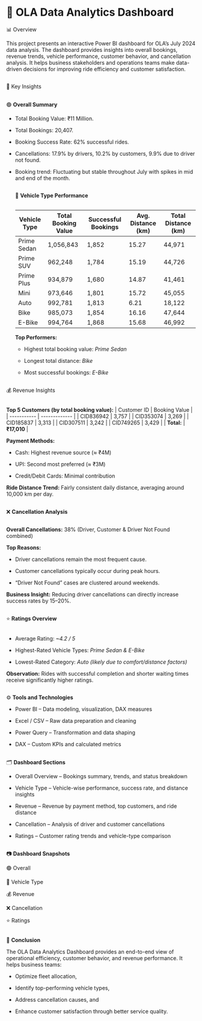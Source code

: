 #  🚖 OLA Data Analytics Dashboard
📊 Overview

This project presents an interactive Power BI dashboard for OLA’s July 2024 data analysis. The dashboard provides insights into overall bookings, revenue trends, vehicle performance, customer behavior, and cancellation analysis. It helps business stakeholders and operations teams make data-driven decisions for improving ride efficiency and customer satisfaction.

##
🧠 Key Insights
##
🟢  **Overall Summary**

- Total Booking Value: ₹11 Million.

- Total Bookings: 20,407.

- Booking Success Rate: 62% successful rides.

- Cancellations: 17.9% by drivers, 10.2% by customers, 9.9% due to driver not found.

- Booking trend: Fluctuating but stable throughout July with spikes in mid and end of the month.

  ##
  🚗 **Vehicle Type Performance**
  ##
  | Vehicle Type | Total Booking Value | Successful Bookings | Avg. Distance (km) | Total Distance (km) |
  | ------------ | ------------------- | ------------------- | ------------------ | ------------------- |
  | Prime Sedan  | 1,056,843           | 1,852               | 15.27              | 44,971              |
  | Prime SUV    | 962,248             | 1,784               | 15.19              | 44,726              |
  | Prime Plus   | 934,879             | 1,680               | 14.87              | 41,461              |
  | Mini         | 973,646             | 1,801               | 15.72              | 45,055              |
  | Auto         | 992,781             | 1,813               | 6.21               | 18,122              |
  | Bike         | 985,073             | 1,854               | 16.16              | 47,644              |
  | E-Bike       | 994,764             | 1,868               | 15.68              | 46,992              |

  **Top Performers:**

  - Highest total booking value: *Prime Sedan*

  - Longest total distance: *Bike*

  - Most successful bookings: *E-Bike*
 
 ##
 💰 Revenue Insights
 ##
  **Top 5 Customers (by total booking value):**
| Customer ID | Booking Value |
| ----------- | ------------- |
| CID836942   | 3,757         |
| CID353074   | 3,269         |
| CID185837   | 3,313         |
| CID307511   | 3,242         |
| CID749265   | 3,429         |
| **Total:**  | **₹17,010**   |

**Payment Methods:**

 - Cash: Highest revenue source (≈ ₹4M)

 - UPI: Second most preferred (≈ ₹3M)

 - Credit/Debit Cards: Minimal contribution

**Ride Distance Trend:** Fairly consistent daily distance, averaging around 10,000 km per day.
##
❌ **Cancellation Analysis**
##
**Overall Cancellations:** 38% (Driver, Customer & Driver Not Found combined)

**Top Reasons:**

  - Driver cancellations remain the most frequent cause.

  - Customer cancellations typically occur during peak hours.

  - “Driver Not Found” cases are clustered around weekends.

**Business Insight:** Reducing driver cancellations can directly increase success rates by 15–20%.

##
⭐  **Ratings Overview**
##
- Average Rating: *~4.2 / 5*

- Highest-Rated Vehicle Types: *Prime Sedan & E-Bike*

- Lowest-Rated Category: *Auto (likely due to comfort/distance factors)*

**Observation:** Rides with successful completion and shorter waiting times receive significantly higher ratings.
##
⚙️ **Tools and Technologies**

   - Power BI – Data modeling, visualization, DAX measures

   - Excel / CSV – Raw data preparation and cleaning

   - Power Query – Transformation and data shaping

   - DAX – Custom KPIs and calculated metrics
##
🗂️ **Dashboard Sections**

  - Overall Overview – Bookings summary, trends, and status breakdown

  - Vehicle Type – Vehicle-wise performance, success rate, and distance insights

  - Revenue – Revenue by payment method, top customers, and ride distance

  - Cancellation – Analysis of driver and customer cancellations

  - Ratings – Customer rating trends and vehicle-type comparison

##
📷 **Dashboard Snapshots**

🟢 Overall

🚗 Vehicle Type

💰 Revenue

❌ Cancellation

⭐ Ratings
##
🏁 **Conclusion**

The OLA Data Analytics Dashboard provides an end-to-end view of operational efficiency, customer behavior, and revenue performance.
It helps business teams:

- Optimize fleet allocation,

- Identify top-performing vehicle types,

- Address cancellation causes, and

- Enhance customer satisfaction through better service quality.

